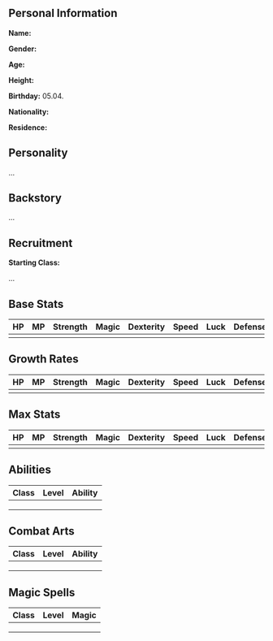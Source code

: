## Personal Information

**Name:**

**Gender:**

**Age:**

**Height:**

**Birthday:** 05.04.

**Nationality:** 

**Residence:**

## Personality

...

## Backstory

...

## Recruitment

**Starting Class:**

...

## Base Stats

| HP   | MP   | Strength | Magic | Dexterity | Speed | Luck | Defense | Resistance |
| ---- | ---- | -------- | ----- | --------- | ----- | ---- | ------- | ---------- |
|      |      |          |       |           |       |      |         |            |

## Growth Rates

| HP   | MP   | Strength | Magic | Dexterity | Speed | Luck | Defense | Resistance |
| ---- | ---- | -------- | ----- | --------- | ----- | ---- | ------- | ---------- |
|      |      |          |       |           |       |      |         |            |

## Max Stats

| HP   | MP   | Strength | Magic | Dexterity | Speed | Luck | Defense | Resistance |
| ---- | ---- | -------- | ----- | --------- | ----- | ---- | ------- | ---------- |
|      |      |          |       |           |       |      |         |            |

## Abilities

| Class | Level | Ability |
| ----- | ----- | ------- |
|       |       |         |
|       |       |         |
|       |       |         |

## Combat Arts

| Class | Level | Ability |
| ----- | ----- | ------- |
|       |       |         |
|       |       |         |
|       |       |         |

## Magic Spells

| Class | Level | Magic |
| ----- | ----- | ----- |
|       |       |       |
|       |       |       |
|       |       |       |